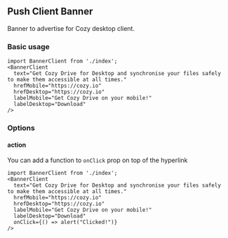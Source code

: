 ## Push Client Banner
Banner to advertise for Cozy desktop client.

### Basic usage

```
import BannerClient from './index';
<BannerClient
  text="Get Cozy Drive for Desktop and synchronise your files safely to make them accessible at all times."
  hrefMobile="https://cozy.io"
  hrefDesktop="https://cozy.io"
  labelMobile="Get Cozy Drive on your mobile!"
  labelDesktop="Download"
/>
```

### Options
#### action
You can add a function to `onClick` prop on top of the hyperlink
```
import BannerClient from './index';
<BannerClient
  text="Get Cozy Drive for Desktop and synchronise your files safely to make them accessible at all times."
  hrefMobile="https://cozy.io"
  hrefDesktop="https://cozy.io"
  labelMobile="Get Cozy Drive on your mobile!"
  labelDesktop="Download"
  onClick={() => alert("Clicked!")}
/>
```
